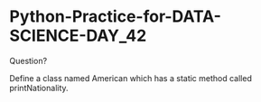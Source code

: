 # Python-Practice-for-DATA-SCIENCE-DAY_42
Question?

Define a class named American which has a static method called printNationality.
